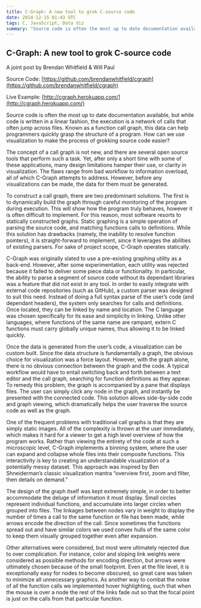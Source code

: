 ```yaml
---
title: C-Graph: A new tool to grok C-source code
date: 2014-12-15 01:43 UTC
tags: C, JavaScript, Data Viz
summary: "Source code is often the most up to date documentation available, but while code is written in a linear fashion, the execution is a network of calls that often jump across files. Known as a function call graph, this data can help programmers quickly grasp the structure of a program. How can  we use visualization to make the process of grokking source code easier?  "
---
```


## C-Graph: A new tool to grok C-source code

A joint post by Brendan Whitfield & Will Paul

Source Code: [https://github.com/brendanwhitfield/cgraph](https://github.com/brendanwhitfield/cgraph)

Live Example: [http://cgraph.herokuapp.com/](http://cgraph.herokuapp.com/)

Source code is often the most up to date documentation available, but while code is written in a linear fashion, the execution is a network of calls that often jump across files. Known as a function call graph, this data can help programmers quickly grasp the structure of a program. How can  we use visualization to make the process of grokking source code easier?

The concept of a call graph is not new, and there are several open source tools that perform such a task. Yet, after only a short time with some of these applications, many design limitations hamper their use, or clarity in visualization. The flaws range from bad workflow to information overload, all of which C-Graph attempts to address. However, before any visualizations can be made, the data for them must be generated.

To construct a call graph, there are two predominant solutions. The first is to dynamically build the graph through careful monitoring of the program during execution. This will show how the program truly behaves, however it is often difficult to implement. For this reason, most software resorts to statically constructed graphs. Static graphing is a simple operation of parsing the source code, and matching functions calls to definitions. While this solution has drawbacks (namely, the inability to resolve function pointers), it is straight-forward to implement, since it leverages the abilities of existing parsers. For sake of project scope, C-Graph operates statically.

C-Graph was originally slated to use a pre-existing graphing utility as a back-end. However, after some experimentation, each utility was rejected because it failed to deliver some piece data or functionality. In particular, the ability to parse a segment of source code without its dependant libraries was a feature that did not exist in any tool. In order to easily integrate with external code repositories (such as GitHub), a custom parser was designed to suit this need. Instead of doing a full syntax parse of the user’s code (and dependant headers), the system only searches for calls and definitions. Once located, they can be linked by name and location. The C language was chosen specifically for its ease and simplicity in linking. Unlike other languages, where functions of the same name are rampant, extern C functions must carry globally unique names, thus allowing it to be linked quickly.

Once the data is generated from the user’s code, a visualization can be custom built. Since the data structure is fundamentally a graph, the obvious choice for visualization was a force layout. However, with the graph alone, there is no obvious connection between the graph and the code. A typical workflow would have to entail switching back and forth between a text editor and the call graph, searching for function definitions as they appear. To remedy this problem, the graph is accompanied by a pane that displays files. The user can simply click any node in the graph, and instantly be presented with the connected code. This solution allows side-by-side code and graph viewing, which dramatically helps the user traverse the source code as well as the graph.

One of the frequent problems with traditional call graphs is that they are simply static images. All of the complexity is thrown at the user immediately, which makes it hard for a viewer to get a high level overview of how the program works. Rather than viewing the entirety of the code at such a microscopic level, C-Graph implements a binning system, where the user can expand and collapse whole files into their composite functions. This interactivity is key to creating an understandable visualization of a potentially messy dataset. This approach was inspired by Ben Shneiderman’s classic visualization mantra “overview first, zoom and filter, then details on demand.”

The design of the graph itself was kept extremely simple, in order to better accommodate the deluge of information it must display. Small circles represent individual functions, and accumulate into larger circles when grouped into files. The linkages between nodes vary in weight to display the number of times a call to the same function or file has been made, while arrows encode the direction of the call. Since sometimes the functions spread out and have similar colors we used convex hulls of the same color to keep them visually grouped together even after expansion.

Other alternatives were considered, but most were ultimately rejected due to over complication. For instance, color and sloping link weights were considered as possible methods for encoding direction, but arrows were ultimately chosen because of the small footprint. Even at the file level, it is exceptionally easy for nodes to become obscured, so great care was taken to minimize all unnecessary graphics. As another way to combat the noise of all the function calls we implemented hover highlighting, such that when the mouse is over a node the rest of the links fade out so that the focal point is just on the calls from that particular function.
